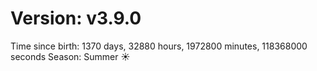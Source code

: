 # Version: v3.9.0
Time since birth: 1370 days, 32880 hours, 1972800 minutes, 118368000 seconds
Season: Summer ☀️

